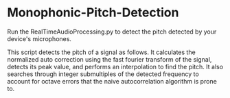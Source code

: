 # Monophonic-Pitch-Detection

Run the RealTimeAudioProcessing.py to detect the pitch detected by your device's microphones.

This script detects the pitch of a signal as follows. It calculates the normalized auto correction using the fast fourier transform of the signal, detects its peak value, and performs an interpolation to find the pitch. It also searches through integer submultiples of the detected frequency to account for octave errors that the naive autocorrelation algorithm is prone to.
